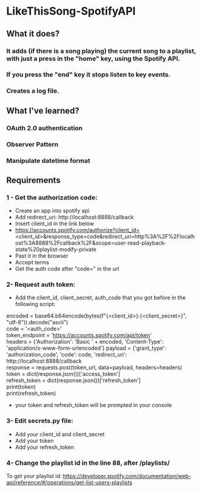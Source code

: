 # LikeThisSong-SpotifyAPI

## What it does?
### It adds (if there is a song playing) the current song to a playlist, with just a press in the "home" key, using the Spotify API.  
### If you press the "end" key it stops listen to key events.
### Creates a log file.
  
## What I've learned?
### OAuth 2.0 authentication
### Observer Pattern
### Manipulate datetime format  
  
## Requirements
### 1 - Get the authorization code:
- Create an app into spotify api  
- Add redirect_uri: http://localhost:8888/callback  
- Insert client_id in the link below  
- https://accounts.spotify.com/authorize?client_id=<client_id>&response_type=code&redirect_uri=http%3A%2F%2Flocalhost%3A8888%2Fcallback%2F&scope=user-read-playback-state%20playlist-modify-private  
- Past it in the browser  
- Accept terms  
- Get the auth code after "code=" in the url  
  
### 2- Request auth token:
- Add the client_id, client_secret, auth_code that you got before in the following script:  
  
encoded = base64.b64encode(bytes(f"{<client_id>}:{<client_secret>}", "utf-8")).decode("ascii")  
code = '<auth_code>'  
token_endpoint = 'https://accounts.spotify.com/api/token'  
headers = {'Authorization': 'Basic ' + encoded, 'Content-Type': 'application/x-www-form-urlencoded'}
payload = {'grant_type': 'authorization_code',
               'code': code,
               'redirect_uri': http://localhost:8888/callback  
response = requests.post(token_url, data=payload, headers=headers)  
token = dict(response.json())['access_token']  
refresh_token = dict(response.json())['refresh_token']  
print(token)  
print(refresh_token)  
  
 - your token and refresh_token will be prompted in your console
   
 ### 3- Edit secrets.py file:
 - Add your client_id and client_secret  
 - Add your token  
 - Add your refresh_token  
   
 ### 4- Change the playlist id in the line 88, after /playlists/  
 To get your playlist id: https://developer.spotify.com/documentation/web-api/reference/#/operations/get-list-users-playlists  
